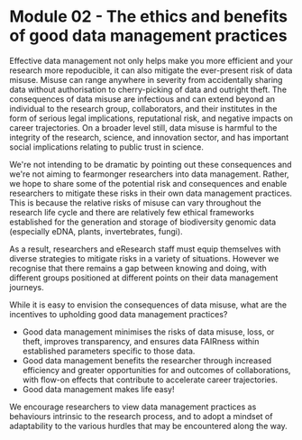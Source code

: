 # Module 02 - The ethics and benefits of good data management practices

Effective data management not only helps make you more efficient and your research more repoducible, it can also mitigate the ever-present risk of data misuse. Misuse can range anywhere in severity from accidentally sharing data without authorisation to cherry-picking of data and outright theft. The consequences of data misuse are infectious and can extend beyond an individual to the research group, collaborators, and their institutes in the form of serious legal implications, reputational risk, and negative impacts on career trajectories. On a broader level still, data misuse is harmful to the integrity of the research, science, and innovation sector, and has important social implications relating to public trust in science.  

We're not intending to be dramatic by pointing out these consequences and we're not aiming to fearmonger researchers into data management. Rather, we hope to share some of the potential risk and consequences and enable researchers to mitigate these risks in their own data management practices. This is because the relative risks of misuse can vary throughout the research life cycle and there are relatively few ethical frameworks established for the generation and storage of biodiversity genomic data (especially eDNA, plants, invertebrates, fungi).  

As a result, researchers and eResearch staff must equip themselves with diverse strategies to mitigate risks in a variety of situations. However we recognise that there remains a gap between knowing and doing, with different groups positioned at different points on their data management journeys. 

While it is easy to envision the consequences of data misuse, what are the incentives to upholding good data management practices?
* Good data management minimises the risks of data misuse, loss, or theft, improves transparency, and ensures data FAIRness within established parameters specific to those data.
* Good data management benefits the researcher through increased efficiency and greater opportunities for and outcomes of collaborations, with flow-on effects that contribute to accelerate career trajectories.  
* Good data management makes life easy!  

We encourage researchers to view data management practices as behaviours intrinsic to the research process, and to adopt a mindset of adaptability to the various hurdles that may be encountered along the way.  
